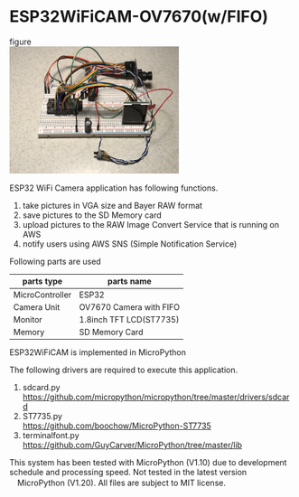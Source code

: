 # ESP32WiFiCAM-OV7670(w/FIFO)
figure <br><img src="fig/fig1.jpg" width=300>

ESP32 WiFi Camera application has following functions.

1. take pictures in VGA size and Bayer RAW format
1. save pictures to the SD Memory card
1. upload pictures to the RAW Image Convert Service that is running on AWS
1. notify users using AWS SNS (Simple Notification Service)

Following parts are used

|parts type|parts name|
----|----
|MicroController|ESP32|
|Camera Unit|OV7670 Camera with FIFO|
|Monitor|1.8inch TFT LCD(ST7735)|
|Memory|SD Memory Card|

ESP32WiFiCAM is implemented in MicroPython

The following drivers are required to execute this application.

1. sdcard.py<br>https://github.com/micropython/micropython/tree/master/drivers/sdcard
1. ST7735.py<br>https://github.com/boochow/MicroPython-ST7735
1. terminalfont.py<br>https://github.com/GuyCarver/MicroPython/tree/master/lib


This system has been tested with MicroPython (V1.10) due to development 
schedule and processing speed. Not tested in the latest version 　MicroPython (V1.20).
All files are subject to MIT license.
